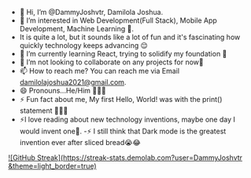- 👋 Hi, I’m @DammyJoshvtr, Damilola Joshua.
- 👀 I’m interested in Web Development(Full Stack), Mobile App Development, Machine Learning 🥲.
- It is quite a lot, but it sounds like a lot of fun and it's fascinating how quickly technology keeps advancing 😌
- 🌱 I’m currently learning React, trying to solidify my foundation 🥲
- 💞️ I’m not looking to collaborate on any projects for now👀
- 📫 How to reach me? You can reach me via Email damilolajoshua2021@gmail.com.
- 😄 Pronouns...He/Him 🤸🏽‍♂️
- ⚡ Fun fact about me, My first Hello, World! was with the print() statement 🥲🤲🏽
- ⚡I love reading about new technology inventions, maybe one day I would invent one👀.
-⚡ I still think that Dark mode is the greatest invention ever after sliced bread😭😂

<!---
DammyJoshvtr/DammyJoshvtr is a ✨ special ✨ repository because its `README.md` (this file) appears on your GitHub profile.
You can click the Preview link to take a look at your changes.
--->

[![GitHub Streak](https://streak-stats.demolab.com?user=DammyJoshvtr &theme=light_border=true)](https://git.io/streak-stats)
